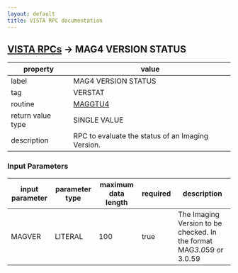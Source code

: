 ```yaml
---
layout: default
title: VISTA RPC documentation
---
```




## [VISTA RPCs](TableOfContent.md) &#8594; MAG4 VERSION STATUS 

 property | value 
--- | --- 
 label | MAG4 VERSION STATUS
 tag | VERSTAT
 routine | [MAGGTU4](http://code.osehra.org/dox/Routine_MAGGTU4_source.html)
 return value type | SINGLE VALUE
 description | RPC to evaluate the status of an Imaging Version.

### Input Parameters

| input parameter | parameter type | maximum data length | required | description | 
| --- | --- | --- | --- | --- | 
| MAGVER | LITERAL | 100 | true | The Imaging Version to be checked.  In the format   MAG*3.0*59   or   3.0.59 | 